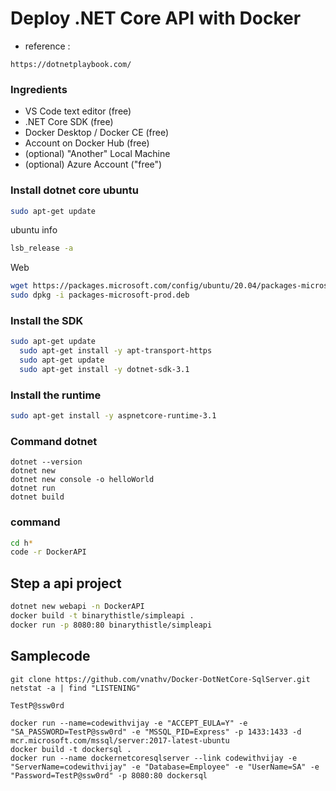 # Deploy .NET Core API with Docker

- reference : 
```
https://dotnetplaybook.com/
```

### Ingredients
- VS Code text editor (free)
- .NET Core SDK (free)
- Docker Desktop / Docker CE (free)
- Account on Docker Hub (free)
- (optional) "Another" Local Machine
- (optional) Azure Account ("free")


### Install dotnet core ubuntu
```bash
sudo apt-get update

```

ubuntu info
```bash
lsb_release -a
```

Web
```bash
wget https://packages.microsoft.com/config/ubuntu/20.04/packages-microsoft-prod.deb -O packages-microsoft-prod.deb
sudo dpkg -i packages-microsoft-prod.deb
```

### Install the SDK

```bash
sudo apt-get update
  sudo apt-get install -y apt-transport-https
  sudo apt-get update
  sudo apt-get install -y dotnet-sdk-3.1
```

### Install the runtime
```bash
sudo apt-get install -y aspnetcore-runtime-3.1
```

### Command dotnet
```
dotnet --version
dotnet new
dotnet new console -o helloWorld
dotnet run
dotnet build
```

### command 
```bash
cd h*
code -r DockerAPI
```

## Step a api project
```bash
dotnet new webapi -n DockerAPI
docker build -t binarythistle/simpleapi .
docker run -p 8080:80 binarythistle/simpleapi
```

## Samplecode
```
git clone https://github.com/vnathv/Docker-DotNetCore-SqlServer.git
netstat -a | find "LISTENING"

TestP@ssw0rd

docker run --name=codewithvijay -e "ACCEPT_EULA=Y" -e "SA_PASSWORD=TestP@ssw0rd" -e "MSSQL_PID=Express" -p 1433:1433 -d mcr.microsoft.com/mssql/server:2017-latest-ubuntu
docker build -t dockersql .
docker run --name dockernetcoresqlserver --link codewithvijay -e "ServerName=codewithvijay" -e "Database=Employee" -e "UserName=SA" -e "Password=TestP@ssw0rd" -p 8080:80 dockersql
```